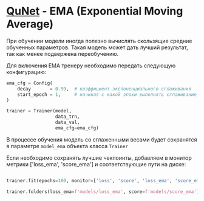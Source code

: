 # [QuNet](README.md) - EMA (Exponential Moving Average)

При обучении модели иногда полезно вычислять скользящие средние обученных параметров. Такая модель может дать лучший результат, так как менее подвержена переобучению.

Для включения EMA тренеру необходимо передать следующую конфигурацию:

```python
ema_cfg = Config(
    decay       = 0.99,  # коэффициент экспоненциального сглаживания
    start_epoch = 1,     # начиная с какой эпохи выполнять сглаживание
)

trainer = Trainer(model,
                  data_trn,
                  data_val,
                  ema_cfg=ema_cfg)
```

В процессе обучения модель со сглаженными весами будет сохранятся в параметре `model_ema` объекта класса `Trainer`

Если необходимо сохранять лучшие чекпоинты, добавляем в монитор метрики ['loss_ema', 'score_ema'] и соответствующие пути на диске:

```python

trainer.fit(epochs=100, monitor=['loss', 'score', 'loss_ema', 'score_ema', 'point'])

trainer.folders(loss_ema=f'models/loss_ema', score=f'models/score_ema')
```
